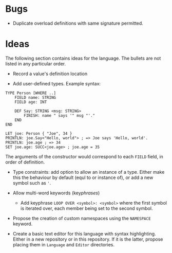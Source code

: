 # Bugs

- Duplicate overload definitions with same signature permitted.

# Ideas

The following section contains ideas for the language. The bullets are not listed in any particular order.

- Record a value's definition location

- Add user-defined types. Example syntax:

```
TYPE Person [WHERE ..]
	FIELD name: STRING
	FIELD age: INT

	DEF Say: STRING <msg: STRING>
		FINISH: name " says '" msg "'."
	END
END

LET joe: Person { "Joe", 34 }
PRINTLN: joe.Say<"Hello, world"> ; => Joe says 'Hello, world'.
PRINTLN: joe.age ; => 34
SET joe.age: SUCC<joe.age> ; joe.age = 35
```

The arguments of the constructor would correspond to each `FIELD` field, in order of definition.

- Type constraints: add option to allow an instance of a type. Either make this the behaviour by default (equl to or instance of), or add a new symbol such as `'`.

- Allow multi-word keywords (key*phrases*)
	- Add keyphrase `LOOP OVER <symbol>: <symbol>` where the first symbol is iterated over, each member being set to the second symbol.

- Propose the creation of custom namespaces using the `NAMESPACE` keyword.

- Create a basic text editor for this language with syntax highlighting. Either in a new repository or in this repository. If it is the latter, propose placing them in `Language` and `Editor` directories.
